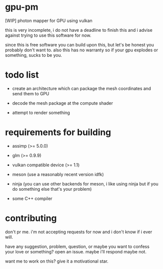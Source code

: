 # gpu-pm
[WIP] photon mapper for GPU using vulkan

this is very incomplete, i do not have a deadline to finish this and i advise against trying to use this software for now.

since this is free software you can build upon this, but let's be honest you probably don't want to. also this has no warranty so if your gpu explodes or something, sucks to be you.

# todo list

- create an architecture which can package the mesh coordinates and send them to GPU

- decode the mesh package at the compute shader

- attempt to render something

# requirements for building

- assimp (>= 5.0.0)

- glm (>= 0.9.9)

- vulkan compatible device (>= 1.1)

- meson (use a reasonably recent version idfk)

- ninja (you can use other backends for meson, i like using ninja but if you do something else that's your problem)

- some C++ compiler

# contributing

don't pr me. i'm not accepting requests for now and i don't know if i ever will.

have any suggestion, problem, question, or maybe you want to confess your love or something? open an issue. maybe i'll respond maybe not.

want me to work on this? give it a motivational star.
